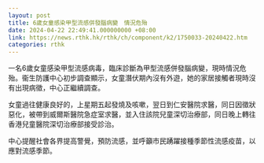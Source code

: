 ```yaml
---
layout: post
title: 6歲女童感染甲型流感併發腦病變　情況危殆
date: 2024-04-22 22:49:41.000000000 +08:00
link: https://news.rthk.hk/rthk/ch/component/k2/1750033-20240422.htm
categories: rthk
---
```


一名6歲女童感染甲型流感病毒，臨床診斷為甲型流感併發腦病變，現時情況危殆。衞生防護中心初步調查顯示，女童潛伏期內沒有外遊，她的家居接觸者現時沒有出現病徵，中心正繼續調查。

女童過往健康良好的，上星期五起發燒及咳嗽，翌日到仁安醫院求醫，同日因徵狀惡化，被帶到威爾斯醫院急症室求醫，並入住該院兒童深切治療部，同日晚上轉往香港兒童醫院深切治療部接受診治。

中心提醒社會各界提高警覺，預防流感，並呼籲市民踴躍接種季節性流感疫苗，以應對流感季節。
